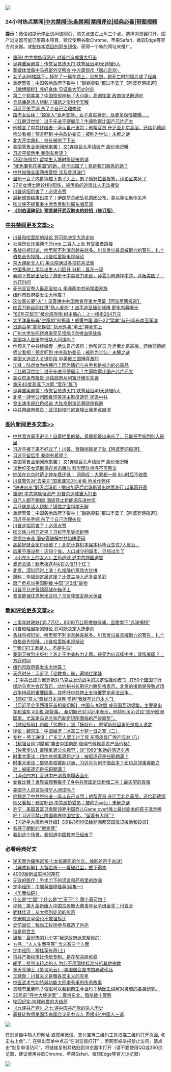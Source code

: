 ![](https://raw.githubusercontent.com/jsvpn/jsproxy/dev/64photo/fqnews-qr.jpg)

<div id="tt">
<h3>24小时热点禁闻|<a href="#%E4%B8%AD%E5%85%B1%E7%A6%81%E9%97%BB%E6%9B%B4%E5%A4%9A%E6%96%87%E7%AB%A0">中共禁闻</a>|<a href="#%E5%9B%BE%E7%89%87%E6%96%B0%E9%97%BB%E6%9B%B4%E5%A4%9A%E6%96%87%E7%AB%A0">头条禁闻</a>|<a href="#%E6%96%B0%E9%97%BB%E8%AF%84%E8%AE%BA%E6%9B%B4%E5%A4%9A%E6%96%87%E7%AB%A0">禁闻评论|<a href="#%E5%BF%85%E7%9C%8B%E7%BB%8F%E5%85%B8%E5%A5%BD%E6%96%87">经典必看</a>|<a href="https://696153.xyz/3" target="_blank">带图视频</a></h3>
<div><b>提示：</b>微信如提示停止访问该网页，须先点击右上角三个点，选择浏览器打开。国产浏览器可能已屏蔽本项目，建议使用谷歌Chrome、苹果Safari、微软Edge等官方浏览器。或<a href="%E5%88%B6%E4%BD%9Cgit%E7%A6%81%E9%97%BB%E9%95%9C%E5%83%8F.md">制作本项目的同步镜像</a>，获得一个新的网址来推广。</div>
<ul>

<li><a href="/topimagenews/20240909/2086002.md">重磅! 中共抛售俄资产 对普京造成重大打击</a></li>
<li><a href="/cbnews/20240909/2086039.md">诡异重案悬赏！传党官员遭灭门 陕警延迟49天通辑5人</a></li>
<li><a href="/headline/20240909/2086253.md">菲媒体泄露中马机密外交照会 中方震惊斥「居心叵测」</a></li>
<li><a href="/baitai/20240909/2086139.md">女子从86楼跳下，掉在了一辆车顶上，没想到，她死亡时的照片成了经典</a></li>
<li><a href="/topimagenews/20240909/2085999.md">重磅警告：中国各地政府下狠手！“砸锅卖铁”都过不去了【阿波罗网报道】</a></li>
<li><a href="/comments/20240909/2086054.md">【微博精粹】养好身体 见证重大历史时刻</a></li>
<li><a href="/baitai/20240909/2086193.md">第二个郭美美？中国惊现神秘「大小姐」高调炫富 政商演艺圈通吃</a></li>
<li><a href="/topimagenews/20240909/2086000.md">兵马俑是活人烧制？镇馆之宝科学无解</a></li>
<li><a href="/topimagenews/20240909/2085998.md">习近平杀手锏 杀了个自己治理失败</a></li>
<li><a href="/baitai/20240910/2086313.md">路虎女后续：“娘家人”发声支持，女子真实身份，及更多隐情被曝……</a></li>
<li><a href="/cbnews/20240909/2086102.md">〖红朝浮世绘〗过于先进不便展示？牛逼吹得比国产芯片还大</a></li>
<li><a href="/comments/20240909/2086168.md">他预言了中共终结者⋯承认自己该罚；他帮官员 升迁至北京高层，还给郭德纲师父看相！预言吓到 中共政协委员；被称为半仙｜未解之谜</a></li>
<li><a href="/baitai/20240910/2086319.md">北大开学典礼：校长被哄了下去</a></li>
<li><a href="/topimagenews/20240909/2086230.md">美国零售业倒闭潮来袭！ 又1连锁巨头声请破产 股价惨况曝</a></li>
<li><a href="/topimagenews/20240910/2086414.md">习近平留后手 秦刚有希望？</a></li>
<li><a href="/lifebaike/20240909/2086062.md">只因1张照片! 留学生入境时签证被吊销</a></li>
<li><a href="/baitai/20240910/2086388.md">“死也要死在美国”的她，终于回国了！竟是我们熟悉的她？</a></li>
<li><a href="/cbnews/20240909/2086003.md">中共加强全国网络管控 涉及香港澳门</a></li>
<li><a href="/baitai/20240909/2086129.md">温州一女子内裤掉楼下男子头上，男子愤怒拉着报警，评论区笑死了</a></li>
<li><a href="/baitai/20240909/2086132.md">27岁女博士确诊HIV阳性，被传染的途径让人无法接受</a></li>
<li><a href="/topimagenews/20240909/2085997.md">川普这招厉害了！必须点赞</a></li>
<li><a href="/baitai/20240909/2086134.md">最新调查结果出来了！伊朗前总统坠机原因公布，美以英法集体失声</a></li>
<li><a href="/ccpdope/20240910/2086405.md">张又侠不提军委主席负责制何衞东唱反调</a></li>
<li><b><a href="/comments/20200207/1272816.md" target="_blank">《刘伯温碑记》预言避开武汉肺炎的妙招（修订版）</a></b></li>
</ul>
</div>

<div class="catlist">
<h3><a href="/cbnews/" target="_blank">中共禁闻</a><span><a href="/cbnews/" target="_blank" rel="nofollow">更多文章>></a></span></h3>
<ul>
<li><a href="/comments/20240910/2086501.md" target="_blank">川普和哈里斯的辩论 将可能决定大选走向</a></li>
<li><a href="/cbnews/20240910/2086500.md" target="_blank">社保所长诈骗两千万rmb 二百人上当 有受害者跳楼</a></li>
<li><a href="/comments/20240910/2086489.md" target="_blank">备战电视辩论，哈里斯不利消息越来越多。川普发出最具威慑力的警告，扎个伯格首先投降。川普哈里斯电视辩论</a></li>
<li><a href="/cbnews/20240910/2086454.md" target="_blank">禁大疆新无人机 美众院通过多项抗共法案</a></li>
<li><a href="/cbnews/20240910/2086453.md" target="_blank">中国多地上半年出生人口回升 分析：昙花一现</a></li>
<li><a href="/comments/20240910/2086445.md" target="_blank">秦刚下放到出版社？游走于中美权力走廊，孙雯为何选择中共，背叛美国？｜方菲时间</a></li>
<li><a href="/cbnews/20240910/2086435.md" target="_blank">死刑高官卷入最高层权斗 牵涉两中共前常委家族</a></li>
<li><a href="/comments/20240910/2086431.md" target="_blank">纽约市政府要发生大地震？</a></li>
<li><a href="/cbnews/20240910/2086430.md" target="_blank">这位局长要“火”！录音爆中共国教育界重大黑幕【阿波罗网报道】</a></li>
<li><a href="/cbnews/20240910/2086338.md" target="_blank">陆百万粉丝网红遭“熟人虐杀”！凶手逃至缅甸赌博 更多内幕曝光</a></li>
<li><a href="/cbnews/20240910/2086337.md" target="_blank">“60年花梨王”被台风吹倒 树主痛心：上一棵卖264万元</a></li>
<li><a href="/cbnews/20240909/2086235.md" target="_blank">太平洋虽航母“空窗期”别捣蛋！威慑中国 美F-22“猛禽”与F-35东南亚军演</a></li>
<li><a href="/cbnews/20240909/2086232.md" target="_blank">日跑百单“拿命换钱” 杭州外卖“单王”猝死车上</a></li>
<li><a href="/cbnews/20240909/2086231.md" target="_blank">广州大学生吃烧烤染罕见怪病 5次换血保住命</a></li>
<li><a href="/comments/20240909/2086203.md" target="_blank">美国华人应该举报华人间谍吗？</a></li>
<li><a href="/comments/20240909/2086168.md" target="_blank">他预言了中共终结者⋯承认自己该罚；他帮官员 升迁至北京高层，还给郭德纲师父看相！预言吓到 中共政协委员；被称为半仙｜未解之谜</a></li>
<li><a href="/cbnews/20240909/2086157.md" target="_blank">美国大选进入关键阶段 中美俄三国博弈激烈</a></li>
<li><a href="/cbnews/20240909/2086143.md" target="_blank">江峰：陆虎女为啥横行？因为情妇与白手套是权力的必需品</a></li>
<li><a href="/cbnews/20240909/2086102.md" target="_blank">〖红朝浮世绘〗过于先进不便展示？牛逼吹得比国产芯片还大</a></li>
<li><a href="/cbnews/20240909/2086041.md" target="_blank">美众院发布报告 评估政府从阿富汗撤军失误</a></li>
<li><a href="/cbnews/20240909/2086040.md" target="_blank">重庆40度高温下冰雹 “雪花”飘飞</a></li>
<li><a href="/cbnews/20240909/2086039.md" target="_blank">诡异重案悬赏！传党官员遭灭门 陕警延迟49天通辑5人</a></li>
<li><a href="/cbnews/20240909/2086038.md" target="_blank">北京一游学公司因推崇美民主制度遭罚 民讽中共</a></li>
<li><a href="/cbnews/20240909/2086037.md" target="_blank">曾出演多部红色经典 大陆京剧演员章晓申猝逝</a></li>
<li><a href="/cbnews/20240909/2086036.md" target="_blank">中共网络审核员：武汉封控时的哀嚎让我差点崩溃</a></li>

</ul>
</div>
<div class="catlist">
<h3><a href="/topimagenews/" target="_blank">图片新闻</a><span><a href="/topimagenews/" target="_blank" rel="nofollow">更多文章>></a></span></h3>
<ul>
<li><a href="/topimagenews/20240910/2086475.md" target="_blank">中共官方毫不避讳！自家栏里的猪，骨髓都敲出来吃了，只能把手伸到别人碗里</a></li>
<li><a href="/topimagenews/20240910/2086429.md" target="_blank">习近平接下来不好过了！川普、贺锦丽铆足了劲【阿波罗网报道】</a></li>
<li><a href="/topimagenews/20240910/2086414.md" target="_blank">习近平留后手 秦刚有希望？</a></li>
<li><a href="/topimagenews/20240909/2086230.md" target="_blank">美国零售业倒闭潮来袭！ 又1连锁巨头声请破产 股价惨况曝</a></li>
<li><a href="/topimagenews/20240909/2086229.md" target="_blank">16世纪圣女遗骸保存状态曝光 科学团队惊呼不可思议</a></li>
<li><a href="/topimagenews/20240909/2086228.md" target="_blank">她哭在北京时薪比停车费还低！ 网同叹：大家都一样 8小时后不收费</a></li>
<li><a href="/topimagenews/20240909/2086227.md" target="_blank">川普警告对“去美元”国家课100％关税 呛关作弊仔</a></li>
<li><a href="/topimagenews/20240909/2086225.md" target="_blank">“进进出出”剿灭哈玛斯！撤出加萨后哈玛斯冒出地面游行 以军再开轰</a></li>
<li><a href="/topimagenews/20240909/2086002.md" target="_blank">重磅! 中共抛售俄资产 对普京造成重大打击</a></li>
<li><a href="/topimagenews/20240909/2086001.md" target="_blank">自己人都不相信! 酒店禁止新能源车进地库</a></li>
<li><a href="/topimagenews/20240909/2086000.md" target="_blank">兵马俑是活人烧制？镇馆之宝科学无解</a></li>
<li><a href="/topimagenews/20240909/2085999.md" target="_blank">重磅警告：中国各地政府下狠手！“砸锅卖铁”都过不去了【阿波罗网报道】</a></li>
<li><a href="/topimagenews/20240909/2085998.md" target="_blank">习近平杀手锏 杀了个自己治理失败</a></li>
<li><a href="/topimagenews/20240909/2085997.md" target="_blank">川普这招厉害了！必须点赞</a></li>
<li><a href="/topimagenews/20240909/2085912.md" target="_blank">张又侠斗垮习近平？习权罕见受损鲜明</a></li>
<li><a href="/topimagenews/20240909/2085911.md" target="_blank">黑悟空来袭 国安官破解中共陷阱密码</a></li>
<li><a href="/topimagenews/20240909/2085900.md" target="_blank">高薪好就业窗户纸破了！北航计算机本届本科毕业生仅7人就业…</a></li>
<li><a href="/topimagenews/20240909/2085899.md" target="_blank">后果不堪设想！这18个省，人口减少的城市，已经过半了</a></li>
<li><a href="/topimagenews/20240909/2085898.md" target="_blank">《小鬼头上的女人》主角逃欧 述中共跨国迫害</a></li>
<li><a href="/topimagenews/20240909/2085891.md" target="_blank">波诡云谲！赵老板这4块石头值11个亿？</a></li>
<li><a href="/topimagenews/20240909/2085890.md" target="_blank">北京、深圳同时上演！扎堆降价离场大比拼</a></li>
<li><a href="/topimagenews/20240909/2085876.md" target="_blank">爆料：毕福剑定居这里？比做主持人还多姿多彩</a></li>
<li><a href="/topimagenews/20240909/2085823.md" target="_blank">房产危机加美国制裁 中国“这3城”最惨</a></li>
<li><a href="/topimagenews/20240908/2085783.md" target="_blank">川普不允许贺锦丽站在箱子上</a></li>
<li><a href="/topimagenews/20240908/2085724.md" target="_blank">普京能保住克里米亚吗？乌军获盟友两大保证</a></li>

</ul>
</div>
<div class="catlist">
<h3><a href="/comments/" target="_blank">新闻评论</a><span><a href="/comments/" target="_blank" rel="nofollow">更多文章>></a></span></h3>
<ul>
<li><a href="/comments/20240910/2086502.md" target="_blank">上半年财政缺口5.7万亿，8000万公职嗷嗷待哺，监委南下“远洋捕捞”</a></li>
<li><a href="/comments/20240910/2086501.md" target="_blank">川普和哈里斯的辩论 将可能决定大选走向</a></li>
<li><a href="/comments/20240910/2086489.md" target="_blank">备战电视辩论，哈里斯不利消息越来越多。川普发出最具威慑力的警告，扎个伯格首先投降。川普哈里斯电视辩论</a></li>
<li><a href="/comments/20240910/2086477.md" target="_blank">““我们打工者是人，不是牛马”</a></li>
<li><a href="/comments/20240910/2086445.md" target="_blank">秦刚下放到出版社？游走于中美权力走廊，孙雯为何选择中共，背叛美国？｜方菲时间</a></li>
<li><a href="/comments/20240910/2086431.md" target="_blank">纽约市政府要发生大地震？</a></li>
<li><a href="/comments/20240910/2086425.md" target="_blank">天亮时分：习近平「论教育」後，遍地烂尾娃</a></li>
<li><a href="/comments/20240910/2086424.md" target="_blank">【&quot;中共已成为俄罗斯对乌克兰发动战争的决定性推动者”】 在50个盟国举行援助乌克兰会议首日，北约秘书长斯托尔滕贝格表示，北京的援助是导致这场战争持续的重要因素，并呼吁中共停止支持俄罗斯非法战争。</a></li>
<li><a href="/comments/20240910/2086409.md" target="_blank">【网红“亚人”骚扰日本游客 坚持“我就不让日本人”】</a></li>
<li><a href="/comments/20240910/2086390.md" target="_blank">【习近平会见西班牙首相桑切斯】 中国与 #欧盟 成员国互动频繁，主要是电车和油车 #关税 那些事。 桑切斯还对习近平表示，他特别关心讨论“部分欧洲国家，尤其是乌克兰和巴勒斯坦所面临的严峻局势”。</a></li>
<li><a href="/comments/20240910/2086370.md" target="_blank">【财经拆局】新股「劣质化」到「妖股化」 寄望新股回勇恐是痴人说梦</a></li>
<li><a href="/comments/20240910/2086368.md" target="_blank">评论｜魏京生：中国经济：冰冻三十非一日之寒（二）</a></li>
<li><a href="/comments/20240910/2086351.md" target="_blank">专栏 &#8211; 劳工通讯：广东工人罢工讨工资 东莞皮具厂停产应对 (八)</a></li>
<li><a href="/comments/20240910/2086324.md" target="_blank">【超强台风“#摩羯”袭击中国南部 极端气候推高农产品价格】</a></li>
<li><a href="/comments/20240910/2086323.md" target="_blank">【独家专访】戴晴重返公众视野：谈“1989”和她的清迈岁月</a></li>
<li><a href="/comments/20240909/2086264.md" target="_blank">时事大家谈：纽约总领事离职之谜：被驱逐还是任职期满？</a></li>
<li><a href="/comments/20240909/2086263.md" target="_blank">时事大家谈：砸锅卖铁援助非洲，习近平为何不惜血本？纽约总领事离职之谜：被驱逐还是任职期满？</a></li>
<li><a href="/comments/20240909/2086250.md" target="_blank">【泽论四方】香港中产消费崩塌表面化</a></li>
<li><a href="/comments/20240909/2086223.md" target="_blank">爱看比赛？世界盃预赛看不了⚽中共党国足球粉桂二牛！最失望的真相</a></li>
<li><a href="/comments/20240909/2086203.md" target="_blank">美国华人应该举报华人间谍吗？</a></li>
<li><a href="/comments/20240909/2086168.md" target="_blank">他预言了中共终结者⋯承认自己该罚；他帮官员 升迁至北京高层，还给郭德纲师父看相！预言吓到 中共政协委员；被称为半仙｜未解之谜</a></li>
<li><a href="/comments/20240909/2086144.md" target="_blank">毛宁：美国首富贝索斯领养中国弃儿Game over!摊上最烂剧本的孩子洗洗睡吧！习近平禁止跨国收养中国宝宝，“留着有大用”？</a></li>
<li><a href="/comments/20240909/2086141.md" target="_blank">【习近平大撒币再升级】【提供3600亿给非洲邦交国信贷援助和投资】</a></li>
<li><a href="/comments/20240909/2086056.md" target="_blank">有感于朝鲜的“微笑罪”</a></li>
<li><a href="/comments/20240909/2086055.md" target="_blank">看到这个场景，我知道中国教育已经废了</a></li>

</ul>
</div>

<div class="catlist">
<h3>必看经典好文</h3>
<ul>
<li><a href="/tculture/20190304/1091068.md" target="_blank">逆天而为痛悔迟18-1:太祖暴死弟乍立，烛影斧声千古谜1</a></li>
<li><a href="/comments/20201217/1449706.md" target="_blank">【典故新解】大智若愚——看破红尘，放下得失</a></li>
<li><a href="/lifebaike/20201113/1430218.md" target="_blank">4000案例证实神的存在</a></li>
<li><a href="/sohnews/20160119/493472.md" target="_blank">无效的医疗：手术刀下的谎言和药瓶里的欺骗</a></li>
<li><a href="/tculture/20161028/606931.md" target="_blank">定中经历：巾帼英雄穆桂英(续集一)</a></li>
<li><a href="/comments/20200527/783191.md" target="_blank">《乐舞仙踪》</a></li>
<li><a href="/comments/20150430/391326.md" target="_blank">什么是“亡国”？什么是“亡天下”？ 哪个真可怕？</a></li>
<li><a href="/comments/20220518/1734456.md" target="_blank">视频：第九届新唐人中国古典舞大赛青年女子组金奖：付百合</a></li>
<li><a href="/topimagenews/20130216/104433.md" target="_blank">武林佳话：从大师到徒弟的传奇</a></li>
<li><a href="/lifebaike/20200315/1294178.md" target="_blank">在宋朝连皇帝也不敢强拆迁</a></li>
<li><a href="/aomi/history/20141104/323033.md" target="_blank">史前回忆：我当工程师参与建造了月亮</a></li>
<li><a href="/comments/20240825/2079044.md" target="_blank">谁是创世主</a></li>
<li><a href="/lifebaike/20210115/1468011.md" target="_blank">里根：最恐怖的九个字“我是政府派来帮你的”</a></li>
<li><a href="/comments/20200720/1363377.md" target="_blank">方伟：“人人生而平等” 含义有三个方面</a></li>
<li><a href="/tculture/xiulian/20151104/467495.md" target="_blank">定中经历：穆桂英传奇(上)</a></li>
<li><a href="/comments/20231214/1974138.md" target="_blank">将共产极权类比传统专制，是在帮共匪维稳</a></li>
<li><a href="/comments/20240820/2076774.md" target="_blank">胡平：批判法轮功的人,为何不用同样标准分析其他宗教</a></li>
<li><a href="/comments/20220925/1789151.md" target="_blank">章天亮博士《笑谈风云》-美国国会图书馆典藏珍品</a></li>
<li><a href="/comments/20240721/2065039.md" target="_blank">王建勋：川普主义是雅各宾主义的克星</a></li>
<li><a href="/comments/20210810/1603664.md" target="_blank">中医武术气功特异功能大师李有甫的传奇故事</a></li>
<li><a href="/bannedvideo/20210915/1623919.md" target="_blank">灵魂有重量吗？催眠可以看到前生今世吗？杨医生讲解对灵魂的各类研究。</a></li>
<li><a href="/topimagenews/20171017/843193.md" target="_blank">30年前“呼兰大侠迷案”：震惊东北，暗杀数十警察</a></li>
<li><a href="/comments/20200920/582873.md" target="_blank">轮回纪实:地球前世的大结局</a></li>
<li><a href="/bookonline/20131116/201048.md" target="_blank">《九评共产党》之七 评中国共产党的杀人历史</a></li>
<li><a href="/taiwannews/20220804/1767098.md" target="_blank">基督徒牧师美国华裔国会议员参选人 声援4亿中国人三退</a></li>

</ul>
</div>

![](https://raw.githubusercontent.com/jsvpn/jsproxy/dev/64photo/fqnews-qr.jpg)

在浏览器中输入短网址 或使用微信、支付宝等二维码工具扫描二维码打开页面, 点击右上角"...", 在弹出菜单中点击“在浏览器打开”； 若网页被举报禁止访问，请点击“恢复申请访问”，将链接复制并粘贴到浏览器中打开（请不要使用QQ或360浏览器，建议使用谷歌Chrome、苹果Safari、微软Edge等官方浏览器）

![](https://raw.githubusercontent.com/jsvpn/jsproxy/dev/64photo/wx.jpg)